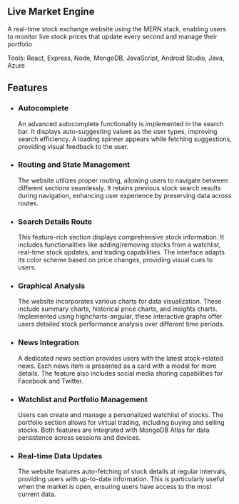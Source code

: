 ## Live Market Engine
A real-time stock exchange website using the MERN stack, enabling users to monitor live stock prices that update every second and manage their portfolio

Tools: React, Express, Node, MongoDB, JavaScript, Android Studio, Java, Azure

## Features
- ### Autocomplete ###
  An advanced autocomplete functionality is implemented in the search bar. It displays auto-suggesting values as the user types, improving search efficiency. A loading spinner appears while fetching suggestions, providing visual feedback to the user.
- ### Routing and State Management ###
  The website utilizes proper routing, allowing users to navigate between different sections seamlessly. It retains previous stock search results during navigation, enhancing user experience by preserving data across routes.
- ### Search Details Route ###
  This feature-rich section displays comprehensive stock information. It includes functionalities like adding/removing stocks from a watchlist, real-time stock updates, and trading capabilities. The interface adapts its color scheme based on price changes, providing visual cues to users.
- ### Graphical Analysis ###
  The website incorporates various charts for data visualization. These include summary charts, historical price charts, and insights charts. Implemented using highcharts-angular, these interactive graphs offer users detailed stock performance analysis over different time periods.
- ### News Integration ###
  A dedicated news section provides users with the latest stock-related news. Each news item is presented as a card with a modal for more details. The feature also includes social media sharing capabilities for Facebook and Twitter.
- ### Watchlist and Portfolio Management ###
  Users can create and manage a personalized watchlist of stocks. The portfolio section allows for virtual trading, including buying and selling stocks. Both features are integrated with MongoDB Atlas for data persistence across sessions and devices.
- ### Real-time Data Updates ###
  The website features auto-fetching of stock details at regular intervals, providing users with up-to-date information. This is particularly useful when the market is open, ensuring users have access to the most current data.
